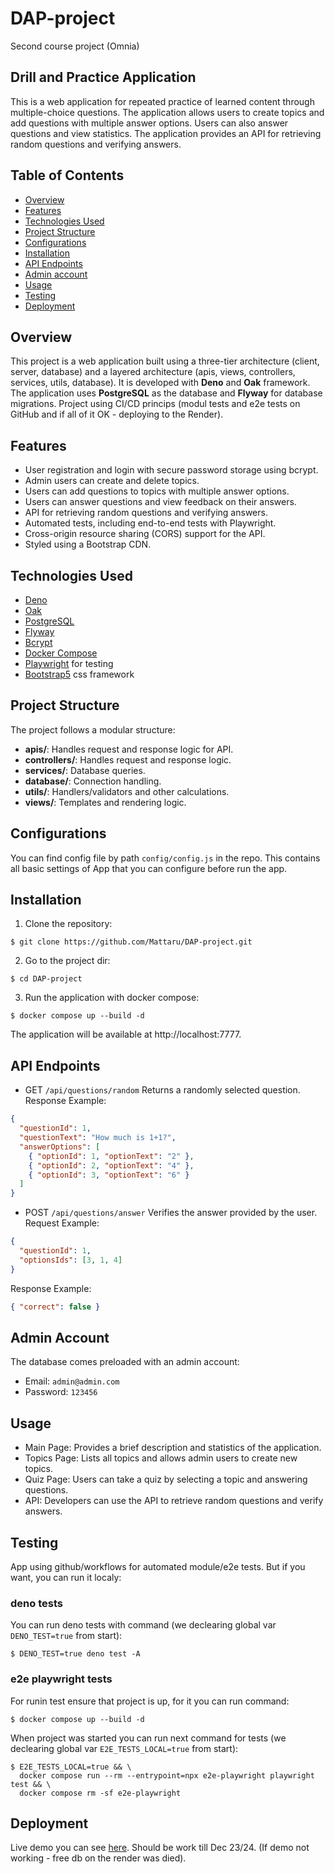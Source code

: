 # DAP-project
Second course project (Omnia)

## Drill and Practice Application

This is a web application for repeated practice of learned content through multiple-choice questions. The application allows users to create topics and add questions with multiple answer options. Users can also answer questions and view statistics. The application provides an API for retrieving random questions and verifying answers.

## Table of Contents

- [Overview](#overview)
- [Features](#features)
- [Technologies Used](#technologies-used)
- [Project Structure](#project-structure)
- [Configurations](#configurations)
- [Installation](#installation)
- [API Endpoints](#api-endpoints)
- [Admin account](#admin-account)
- [Usage](#usage)
- [Testing](#testing)
- [Deployment](#deployment)

## Overview

This project is a web application built using a three-tier architecture (client, server, database) and a layered architecture (apis, views, controllers, services, utils, database). It is developed with **Deno** and **Oak** framework. The application uses **PostgreSQL** as the database and **Flyway** for database migrations. 
Project using CI/CD princips (modul tests and e2e tests on GitHub and if all of it OK - deploying to the Render). 

## Features

- User registration and login with secure password storage using bcrypt.
- Admin users can create and delete topics.
- Users can add questions to topics with multiple answer options.
- Users can answer questions and view feedback on their answers.
- API for retrieving random questions and verifying answers.
- Automated tests, including end-to-end tests with Playwright.
- Cross-origin resource sharing (CORS) support for the API.
- Styled using a Bootstrap CDN.

## Technologies Used

- [Deno](https://deno.land/)
- [Oak](https://deno.land/x/oak)
- [PostgreSQL](https://www.postgresql.org/)
- [Flyway](https://flywaydb.org/)
- [Bcrypt](https://deno.land/x/bcrypt)
- [Docker Compose](https://docs.docker.com/compose/)
- [Playwright](https://playwright.dev/) for testing
- [Bootstrap5](https://getbootstrap.com/) css framework

## Project Structure

The project follows a modular structure:
- **apis/**: Handles request and response logic for API.
- **controllers/**: Handles request and response logic.
- **services/**: Database queries.
- **database/**: Connection handling.
- **utils/**: Handlers/validators and other calculations.
- **views/**: Templates and rendering logic.

## Configurations

You can find config file by path `config/config.js` in the repo.
This contains all basic settings of App that you can configure before run the app.

## Installation

1. Clone the repository:
```
$ git clone https://github.com/Mattaru/DAP-project.git
```
2. Go to the project dir:
```
$ cd DAP-project
```
3. Run the application with docker compose:
```
$ docker compose up --build -d
```
The application will be available at http://localhost:7777.

## API Endpoints

- GET `/api/questions/random`
Returns a randomly selected question.
Response Example:
```json
{
  "questionId": 1,
  "questionText": "How much is 1+1?",
  "answerOptions": [
    { "optionId": 1, "optionText": "2" },
    { "optionId": 2, "optionText": "4" },
    { "optionId": 3, "optionText": "6" }
  ]
}
```
- POST `/api/questions/answer`
Verifies the answer provided by the user.
Request Example:
```json
{
  "questionId": 1,
  "optionsIds": [3, 1, 4]
}
```
Response Example:
```json
{ "correct": false }
```

## Admin Account

The database comes preloaded with an admin account:
- Email: `admin@admin.com`
- Password: `123456`

## Usage

- Main Page: Provides a brief description and statistics of the application.
- Topics Page: Lists all topics and allows admin users to create new topics.
- Quiz Page: Users can take a quiz by selecting a topic and answering questions.
- API: Developers can use the API to retrieve random questions and verify answers.

## Testing

App using github/workflows for automated module/e2e tests. But if you want,
you can run it localy:

### deno tests

You can run deno tests with command (we declearing global var `DENO_TEST=true` from start):
```
$ DENO_TEST=true deno test -A
```

### e2e playwright tests

For runin test ensure that project is up, for it you can run command:
```
$ docker compose up --build -d
```
When project was started you can run next command for tests (we declearing global var `E2E_TESTS_LOCAL=true` from start):
```
$ E2E_TESTS_LOCAL=true && \ 
  docker compose run --rm --entrypoint=npx e2e-playwright playwright test && \
  docker compose rm -sf e2e-playwright
```

## Deployment

Live demo you can see [here](https://dap-project.onrender.com). Should be work till Dec 23/24. 
(If demo not working - free db on the render was died).
